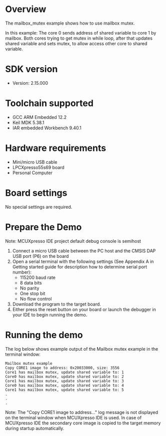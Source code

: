 Overview
========
The mailbox_mutex example shows how to use mailbox mutex.

In this example:
The core 0 sends address of shared variable to core 1 by mailbox.
Both cores trying to get mutex in while loop, after that updates shared variable
and sets mutex, to allow access other core to shared variable.

SDK version
===========
- Version: 2.15.000

Toolchain supported
===================
- GCC ARM Embedded  12.2
- Keil MDK  5.38.1
- IAR embedded Workbench  9.40.1

Hardware requirements
=====================
- Mini/micro USB cable
- LPCXpresso55s69 board
- Personal Computer

Board settings
==============
No special settings are required.

Prepare the Demo
================
Note: MCUXpresso IDE project default debug console is semihost
1.  Connect a micro USB cable between the PC host and the CMSIS DAP USB port (P6) on the board
2.  Open a serial terminal with the following settings (See Appendix A in Getting started guide for description how to determine serial port number):
    - 115200 baud rate
    - 8 data bits
    - No parity
    - One stop bit
    - No flow control
3.  Download the program to the target board.
4.  Either press the reset button on your board or launch the debugger in your IDE to begin running the demo.

Running the demo
================
The log below shows example output of the Mailbox mutex example in the terminal window:
~~~~~~~~~~~~~~~~~~~~~~~~~~~~~~~~~~~
Mailbox mutex example
Copy CORE1 image to address: 0x20033000, size: 3556
Core1 has mailbox mutex, update shared variable to: 1
Core0 has mailbox mutex, update shared variable to: 2
Core1 has mailbox mutex, update shared variable to: 3
Core0 has mailbox mutex, update shared variable to: 4
Core1 has mailbox mutex, update shared variable to: 5
.
.
.
~~~~~~~~~~~~~~~~~~~~~~~~~~~~~~~~~~~
Note:
The "Copy CORE1 image to address..." log message is not displayed on the terminal window when MCUXpresso IDE is used.
In case of MCUXpresso IDE the secondary core image is copied to the target memory during startup automatically.
